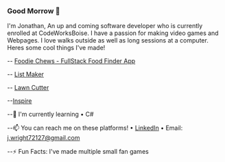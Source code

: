 ### Good Morrow 👋

I'm Jonathan, An up and coming software developer who is currently enrolled at CodeWorksBoise. I have a passion for making video games and Webpages. I love walks outside as well as long sessions at a computer. Heres some cool things I've made! 

-- [Foodie Chews - FullStack Food Finder App](https://foodiechews.herokuapp.com/#/)

-- [List Maker](https://jo-nathanwright.github.io/TaskMaster)

-- [Lawn Cutter](https://jo-nathanwright.github.io/grass-cutter)

--[Inspire](https://jo-nathanwright.github.io/Inspire/)

--🌱 I'm currently learning • C#

--📫 You can reach me on these platforms! • [LinkedIn](https://www.linkedin.com/in/jonathan-wright-272062216/) • Email: j.wright72127@gmail.com

--⚡ Fun Facts: I've made multiple small fan games
<!--
**Jo-nathanWright/Jo-nathanWright** is a ✨ _special_ ✨ repository because its `README.md` (this file) appears on your GitHub profile.

Here are some ideas to get you started:

- 🔭 I’m currently working on ...
- 🌱 I’m currently learning ...
- 👯 I’m looking to collaborate on ...
- 🤔 I’m looking for help with ...
- 💬 Ask me about ...
- 📫 How to reach me: ...
- 😄 Pronouns: ...
- ⚡ Fun fact: ...
-->
